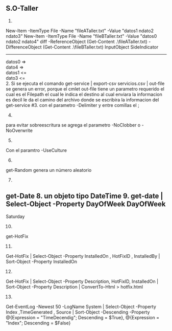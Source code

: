 ## S.O-Taller
1.
New-Item -ItemType File -Name "fileATaller.txt" -Value "datos1 ndato2 ndato3"
New-Item -ItemType File -Name "fileBTaller.txt" -Value "datos0 ndato2 ndato4"
diff -ReferenceObject (Get-Content .\fileATaller.txt) -DifferenceObject (Get-Content .\fileBTaller.txt)
InputObject SideIndicator
----------- -------------
datos0      =>           
dato4       =>           
datos1      <=           
dato3       <=           
2. 
Si se ejecuta el comando get-service | export-csv servicios.csv | out-file se genera un error, porque el cmlet out-file tiene un parametro requerido el cual es el Filepath el cual le indica el destino al cual enviara la informacion es decil le da el camino del archivo donde se escribira la informacion del get-service #3. con el parametro -Delimiter y entre comillas el ;

4. 
para evitar sobreescritura se agrega el parametro -NoClobber o -NoOverwrite

5.
Con el paramtro -UseCulture

6.
get-Random genera un número aleatorio

7.
get-Date
8.
  un objeto tipo DateTime
9.
get-date | Select-Object -Property DayOfWeek
  DayOfWeek
  ---------
   Saturday

10.
get-HotFix

11.
Get-HotFix | Select-Object -Property InstalledOn , HotFixID , InstalledBy | Sort-Object -Property InstalledOn

12.
Get-HotFix | Select-Object -Property  Description, HotFixID, InstalledOn  | Sort-Object -Property Description | ConvertTo-Html > hotfix.html

13.
Get-EventLog -Newest 50 -LogName System | Select-Object -Property Index ,TimeGenerated , Source | Sort-Object -Descending -Property @{Expression = "TimeDecendig"; Descending = $True}, @{Expression = "Index"; Descending = $False}
